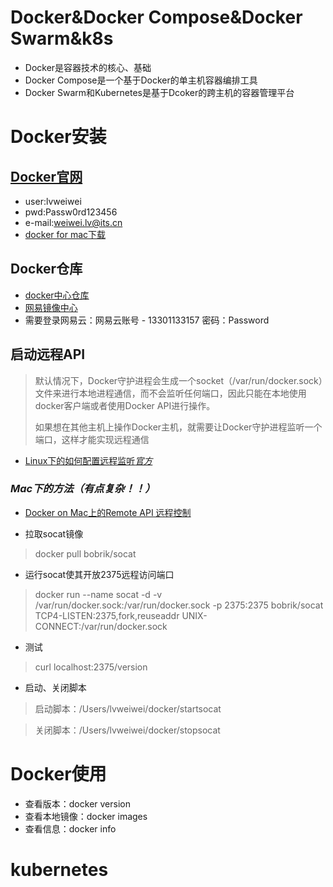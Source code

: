 # Docker&Docker Compose&Docker Swarm&k8s
+ Docker是容器技术的核心、基础
+ Docker Compose是一个基于Docker的单主机容器编排工具
+ Docker Swarm和Kubernetes是基于Dcoker的跨主机的容器管理平台

# Docker安装

## [Docker官网](https://www.docker.com/products/developer-tools)
+ user:lvweiwei
+ pwd:Passw0rd123456
+ e-mail:weiwei.lv@its.cn
+ [docker for mac下载](https://download.docker.com/mac/stable/Docker.dmg)

## Docker仓库
+ [docker中心仓库](http://hub.docker.com)
+ [网易镜像中心](https://c.163yun.com/hub?m=/m/home/#/home)
+ 需要登录网易云：网易云账号 - 13301133157  密码：Password


## 启动远程API

> 默认情况下，Docker守护进程会生成一个socket（/var/run/docker.sock）文件来进行本地进程通信，而不会监听任何端口，因此只能在本地使用docker客户端或者使用Docker API进行操作。 
> 
> 如果想在其他主机上操作Docker主机，就需要让Docker守护进程监听一个端口，这样才能实现远程通信
> 

+ [Linux下的如何配置远程监听*官方*](https://docs.docker.com/install/linux/linux-postinstall/)

### *Mac下的方法（有点复杂！！）*

+ [Docker on Mac上的Remote API 远程控制](https://my.oschina.net/u/2306127/blog/777695)

+ 拉取socat镜像

> docker pull bobrik/socat

+ 运行socat使其开放2375远程访问端口

> docker run --name socat -d -v /var/run/docker.sock:/var/run/docker.sock -p 2375:2375 bobrik/socat TCP4-LISTEN:2375,fork,reuseaddr UNIX-CONNECT:/var/run/docker.sock

+ 测试

> curl localhost:2375/version

+ 启动、关闭脚本

> 启动脚本：/Users/lvweiwei/docker/startsocat

> 关闭脚本：/Users/lvweiwei/docker/stopsocat

# Docker使用
+ 查看版本：docker version
+ 查看本地镜像：docker images
+ 查看信息：docker info

# kubernetes

